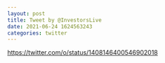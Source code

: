 ```yaml
--- 
layout: post 
title: Tweet by @InvestorsLive 
date: 2021-06-24 1624563243 
categories: twitter 
--- 
```

https://twitter.com/o/status/1408146400546902018